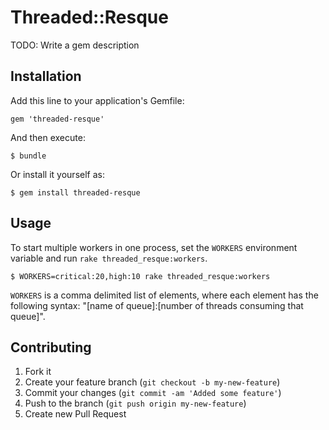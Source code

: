 # Threaded::Resque

TODO: Write a gem description

## Installation

Add this line to your application's Gemfile:

    gem 'threaded-resque'

And then execute:

    $ bundle

Or install it yourself as:

    $ gem install threaded-resque

## Usage

To start multiple workers in one process, set the ```WORKERS``` environment variable and run ```rake threaded_resque:workers```.

```
$ WORKERS=critical:20,high:10 rake threaded_resque:workers
```

```WORKERS``` is a comma delimited list of elements, where each element has the following syntax: "[name of queue]:[number of threads consuming that queue]".

## Contributing

1. Fork it
2. Create your feature branch (`git checkout -b my-new-feature`)
3. Commit your changes (`git commit -am 'Added some feature'`)
4. Push to the branch (`git push origin my-new-feature`)
5. Create new Pull Request
